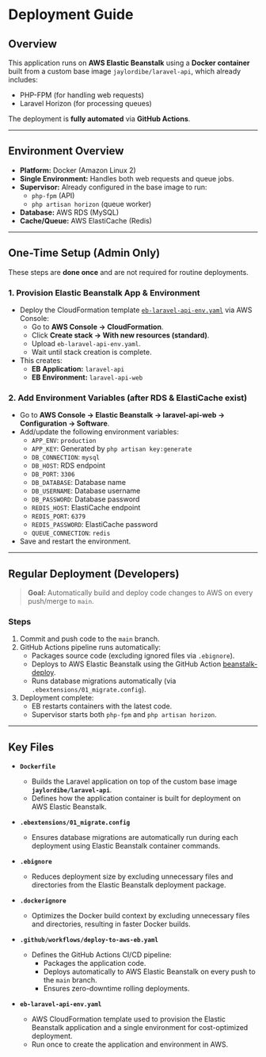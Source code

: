 # Deployment Guide

## Overview

This application runs on **AWS Elastic Beanstalk** using a **Docker container** built from a custom base image
`jaylordibe/laravel-api`, which already includes:

- PHP-FPM (for handling web requests)
- Laravel Horizon (for processing queues)

The deployment is **fully automated** via **GitHub Actions**.

---

## Environment Overview

- **Platform:** Docker (Amazon Linux 2)
- **Single Environment:** Handles both web requests and queue jobs.
- **Supervisor:** Already configured in the base image to run:
    - `php-fpm` (API)
    - `php artisan horizon` (queue worker)
- **Database:** AWS RDS (MySQL)
- **Cache/Queue:** AWS ElastiCache (Redis)

---

## One-Time Setup (Admin Only)

These steps are **done once** and are not required for routine deployments.

### 1. Provision Elastic Beanstalk App & Environment

- Deploy the CloudFormation template [`eb-laravel-api-env.yaml`](./eb-laravel-api-env.yaml) via AWS Console:
    - Go to **AWS Console → CloudFormation**.
    - Click **Create stack → With new resources (standard)**.
    - Upload `eb-laravel-api-env.yaml`.
    - Wait until stack creation is complete.
- This creates:
    - **EB Application:** `laravel-api`
    - **EB Environment:** `laravel-api-web`

### 2. Add Environment Variables (after RDS & ElastiCache exist)

- Go to **AWS Console → Elastic Beanstalk → laravel-api-web → Configuration → Software**.
- Add/update the following environment variables:
    - `APP_ENV`: `production`
    - `APP_KEY`: Generated by `php artisan key:generate`
    - `DB_CONNECTION`: `mysql`
    - `DB_HOST`: RDS endpoint
    - `DB_PORT`: `3306`
    - `DB_DATABASE`: Database name
    - `DB_USERNAME`: Database username
    - `DB_PASSWORD`: Database password
    - `REDIS_HOST`: ElastiCache endpoint
    - `REDIS_PORT`: `6379`
    - `REDIS_PASSWORD`: ElastiCache password
    - `QUEUE_CONNECTION`: `redis`
- Save and restart the environment.

---

## Regular Deployment (Developers)

> **Goal:** Automatically build and deploy code changes to AWS on every push/merge to `main`.

### Steps

1. Commit and push code to the `main` branch.
2. GitHub Actions pipeline runs automatically:
    - Packages source code (excluding ignored files via `.ebignore`).
    - Deploys to AWS Elastic Beanstalk using the GitHub
      Action [beanstalk-deploy](https://github.com/einaregilsson/beanstalk-deploy).
    - Runs database migrations automatically (via `.ebextensions/01_migrate.config`).
3. Deployment complete:
    - EB restarts containers with the latest code.
    - Supervisor starts both `php-fpm` and `php artisan horizon`.

---

## Key Files

- **`Dockerfile`**
    - Builds the Laravel application on top of the custom base image **`jaylordibe/laravel-api`**.
    - Defines how the application container is built for deployment on AWS Elastic Beanstalk.

- **`.ebextensions/01_migrate.config`**
    - Ensures database migrations are automatically run during each deployment using Elastic Beanstalk container
      commands.

- **`.ebignore`**
    - Reduces deployment size by excluding unnecessary files and directories from the Elastic Beanstalk deployment
      package.

- **`.dockerignore`**
    - Optimizes the Docker build context by excluding unnecessary files and directories, resulting in faster Docker
      builds.

- **`.github/workflows/deploy-to-aws-eb.yaml`**
    - Defines the GitHub Actions CI/CD pipeline:
        - Packages the application code.
        - Deploys automatically to AWS Elastic Beanstalk on every push to the `main` branch.
        - Ensures zero-downtime rolling deployments.

- **`eb-laravel-api-env.yaml`**
    - AWS CloudFormation template used to provision the Elastic Beanstalk application and a single environment for
      cost-optimized deployment.
    - Run once to create the application and environment in AWS.
